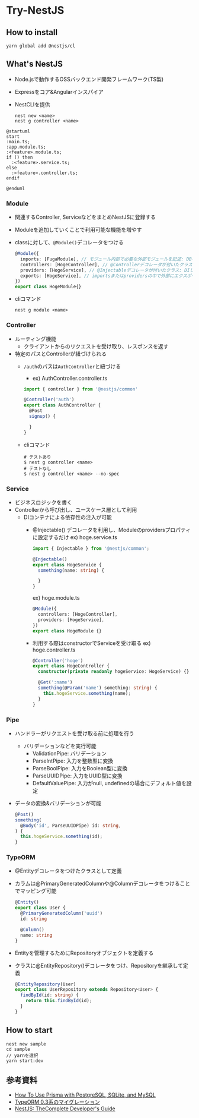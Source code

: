 # Try-NestJS

## How to install

```shell
yarn global add @nestjs/cl
```

## What's NestJS

- Node.jsで動作するOSSバックエンド開発フレームワーク(TS製)
- Expressをコア&Angularインスパイア
- NestCLIを提供

  ```shell
  nest new <name>
  nest g controller <name>
  ```

```plantuml
@startuml
start
:main.ts;
:app.module.ts;
:<feature>.module.ts;
if () then
  :<feature>.service.ts;
else
  :<feature>.controller.ts;
endif

@enduml
```

### Module

- 関連するController, ServiceなどをまとめNestJSに登録する
- Moduleを追加していくことで利用可能な機能を増やす
- classに対して、`@Module()`デコレータをつける

  ```typescript
  @Module({
    imports: [FugaModule], // モジュール内部で必要な外部モジュールを記述: DBを扱うためのモジュールなど
    controllers: [HogeController], // @Controllerデコレータが付いたクラス: コントローラを用意する
    providers: [HogeService], // @Injectableデコレータが付いたクラス: DIしたいクラスを定義, ServiceなどがをDI
    exports: [HogeService], // importsまたはprovidersの中で外部にエクスポートしたいもの: 複数のモジュールで横断的に利用したいもの
  })
  export class HogeModule{}
  ```

- cliコマンド

  ```shell
  nest g module <name>
  ```

### Controller

- ルーティング機能
  - クライアントからのリクエストを受け取り、レスポンスを返す
- 特定のパスとControllerが紐づけられる
  - `/auth`のパスは`AuthController`と紐づける
    - ex) AuthController.controller.ts

    ```typescript
    import { controller } from '@nestjs/common'

    @Controller('auth')
    export class AuthController {
      @Post
      signup() {

      }
    }
    ```

  - cliコマンド

    ```shell
    # テストあり
    $ nest g controller <name>
    # テストなし
    $ nest g controller <name> --no-spec
    ```

### Service

- ビジネスロジックを書く
- Controllerから呼び出し、ユースケース層として利用
  - DIコンテナによる依存性の注入が可能
    - @Injectable() デコレータを利用し、Moduleのprovidersプロパティに設定するだけ
      ex) hoge.service.ts

      ```typescript
      import { Injectable } from '@nestjs/common';

      @Injectable()
      export class HogeService {
        something(name: string) {

        } 
      }
      ```

      ex) hoge.module.ts

      ```typescript
      @Module({
        controllers: [HogeController],
        providers: [HogeService],
      })
      export class HogeModule {}
      ```

    - 利用する際はconstructorでServiceを受け取る
      ex) hoge.controller.ts

      ```typescript
      @Controller('hoge')
      export class HogeController {
        constructor(private readonly hogeService: HogeService) {}

        @Get(':name')
        something(@Param('name') something: string) {
          this.hogeService.something(name);
        }
      }
      ```

### Pipe

- ハンドラーがリクエストを受け取る前に処理を行う
  - バリデーションなどを実行可能
    - ValidationPipe: バリデーション
    - ParseIntPipe: 入力を整数型に変換
    - ParseBoolPipe: 入力をBoolean型に変換
    - ParseUUIDPipe: 入力をUUID型に変換
    - DefaultValuePipe: 入力がnull, undefinedの場合にデフォルト値を設定
- データの変換&バリデーションが可能

  ```typescript
  @Post()
  something(
    @Body('id', ParseUUIDPipe) id: string,
  ) {
    this.hogeService.something(id);
  }
  ```

### TypeORM

- @Entityデコレータをつけたクラスとして定義
- カラムは@PrimaryGeneratedColumnや@Columnデコレータをつけることでマッピング可能

  ```typescript
  @Entity()
  export class User {
    @PrimaryGeneratedColumn('uuid')
    id: string

    @Column()
    name: string
  }
  ```

- Entityを管理するためにRepositoryオブジェクトを定義する
- クラスに@EntityRepository()デコレータをつけ、Repositoryを継承して定義

  ```typescript
  @EntityRepository(User)
  export class UserRepository extends Repository<User> {
    findById(id: string) {
      return this.findById(id);
    }
  }
  ```

## How to start

```shell
nest new sample
cd sample
// yarnを選択
yarn start:dev
```

## 参考資料

- [How To Use Prisma with PostgreSQL, SQLite, and MySQL](https://codevoweb.com/how-to-use-prisma-with-postgresql-sqlite-and-mysql/)
- [TypeORM 0.3系のマイグレーション](https://qiita.com/Aurum64/items/f5962bd2a643447dbef9)
- [NestJS: TheComplete Developer's Guide](https://www.udemy.com/course/nestjs-the-complete-developers-guide/)
